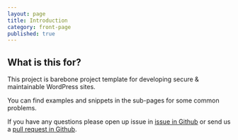 ```yaml
---
layout: page
title: Introduction
category: front-page
published: true
---
```


## What is this for?

This project is barebone project template for developing secure & maintainable WordPress sites.

You can find examples and snippets in the sub-pages for some common problems.

If you have any questions please open up issue in [issue in Github](https://github.com/devgeniem/wp-project/issues/) or send us a [pull request in Github](https://github.com/devgeniem/wp-project/pulls).
